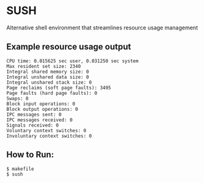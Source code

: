 # SUSH
Alternative shell environment that streamlines resource usage management

## Example resource usage output
```
CPU time: 0.015625 sec user, 0.031250 sec system
Max resident set size: 2340
Integral shared memory size: 0
Integral unshared data size: 0
Integral unshared stack size: 0
Page reclaims (soft page faults): 3495
Page faults (hard page faults): 0
Swaps: 0
Block input operations: 0
Block output operations: 0
IPC messages sent: 0
IPC messages received: 0
Signals received: 0
Voluntary context switches: 0
Involuntary context switches: 0
```

## How to Run:
```
$ makefile 
$ sush
```
